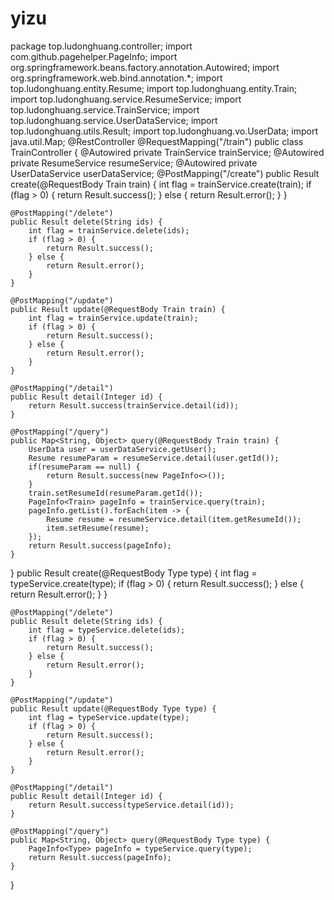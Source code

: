 # yizu
package top.ludonghuang.controller;
import com.github.pagehelper.PageInfo;
import org.springframework.beans.factory.annotation.Autowired;
import org.springframework.web.bind.annotation.*;
import top.ludonghuang.entity.Resume;
import top.ludonghuang.entity.Train;
import top.ludonghuang.service.ResumeService;
import top.ludonghuang.service.TrainService;
import top.ludonghuang.service.UserDataService;
import top.ludonghuang.utils.Result;
import top.ludonghuang.vo.UserData;
import java.util.Map;
@RestController
@RequestMapping("/train")
public class TrainController {
    @Autowired
    private TrainService trainService;
    @Autowired
    private ResumeService resumeService;
    @Autowired
    private UserDataService userDataService;
    @PostMapping("/create")
    public Result create(@RequestBody Train train) {
        int flag = trainService.create(train);
        if (flag > 0) {
            return Result.success();
        } else {
            return Result.error();
        }
    }

    @PostMapping("/delete")
    public Result delete(String ids) {
        int flag = trainService.delete(ids);
        if (flag > 0) {
            return Result.success();
        } else {
            return Result.error();
        }
    }

    @PostMapping("/update")
    public Result update(@RequestBody Train train) {
        int flag = trainService.update(train);
        if (flag > 0) {
            return Result.success();
        } else {
            return Result.error();
        }
    }

    @PostMapping("/detail")
    public Result detail(Integer id) {
        return Result.success(trainService.detail(id));
    }

    @PostMapping("/query")
    public Map<String, Object> query(@RequestBody Train train) {
        UserData user = userDataService.getUser();
        Resume resumeParam = resumeService.detail(user.getId());
        if(resumeParam == null) {
            return Result.success(new PageInfo<>());
        }
        train.setResumeId(resumeParam.getId());
        PageInfo<Train> pageInfo = trainService.query(train);
        pageInfo.getList().forEach(item -> {
            Resume resume = resumeService.detail(item.getResumeId());
            item.setResume(resume);
        });
        return Result.success(pageInfo);
    }

}
 public Result create(@RequestBody Type type) {
        int flag = typeService.create(type);
        if (flag > 0) {
            return Result.success();
        } else {
            return Result.error();
        }
    }

    @PostMapping("/delete")
    public Result delete(String ids) {
        int flag = typeService.delete(ids);
        if (flag > 0) {
            return Result.success();
        } else {
            return Result.error();
        }
    }

    @PostMapping("/update")
    public Result update(@RequestBody Type type) {
        int flag = typeService.update(type);
        if (flag > 0) {
            return Result.success();
        } else {
            return Result.error();
        }
    }

    @PostMapping("/detail")
    public Result detail(Integer id) {
        return Result.success(typeService.detail(id));
    }

    @PostMapping("/query")
    public Map<String, Object> query(@RequestBody Type type) {
        PageInfo<Type> pageInfo = typeService.query(type);
        return Result.success(pageInfo);
    }
}
